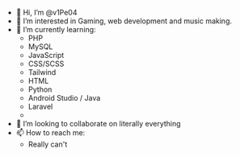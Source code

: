 - 👋 Hi, I’m @v1Pe04
- 👀 I’m interested in Gaming, web development and music making.
- 🌱 I’m currently learning:
  - PHP
  - MySQL
  - JavaScript
  - CSS/SCSS
  - Tailwind
  - HTML
  - Python
  - Android Studio / Java
  - Laravel
  - 
- 💞️ I’m looking to collaborate on literally everything
- 📫 How to reach me:
  - Really can't


<!---
NuutXD/NuutXD is a ✨ special ✨ repository because its `README.md` (this file) appears on your GitHub profile.
You can click the Preview link to take a look at your changes.
--->

